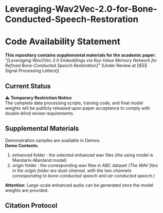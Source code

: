 # Leveraging-Wav2Vec-2.0-for-Bone-Conducted-Speech-Restoration
# Code Availability Statement

**This repository contains supplemental materials for the academic paper:**  
*"[Leveraging Wav2Vec 2.0 Embeddings via Key-Value Memory Network for Refined Bone-Conducted Speech Restoration]"* (Under Review at [IEEE Signal Processing Letters])

## Current Status
⚠️ ​**Temporary Restriction Notice**  
The complete data processing scripts, training code, and final model weights will be publicly released upon paper acceptance to comply with double-blind review requirements.

## Supplemental Materials
Demonstration samples are available in Demos:  
**Demo Contents**:  
1. enhanced folder : the selected enhanced wav files (the using model is Mandarin-Mainland model) 
2. origin folder : the corresponding wav files in ABC dataset
*(The WAV files in the origin folder are dual-channel, with the two channels corresponding to bone-conducted speech and air-conducted speech.)*

**Attention**:
Large-scale enhanced audio can be generated once the model weights are provided.
## Citation Protocol
